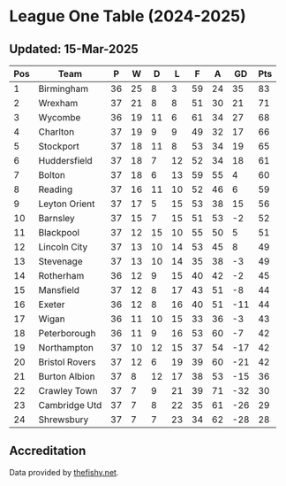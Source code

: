 # League One Table (2024-2025)
## Updated: 15-Mar-2025

| Pos | Team | P | W | D | L | F | A | GD | Pts |
| --- | --- | --- | --- | --- | --- | --- | --- | --- | --- |
| 1 | Birmingham | 36 | 25 | 8 | 3 | 59 | 24 | 35 | 83 |
| 2 | Wrexham | 37 | 21 | 8 | 8 | 51 | 30 | 21 | 71 |
| 3 | Wycombe | 36 | 19 | 11 | 6 | 61 | 34 | 27 | 68 |
| 4 | Charlton | 37 | 19 | 9 | 9 | 49 | 32 | 17 | 66 |
| 5 | Stockport | 37 | 18 | 11 | 8 | 53 | 34 | 19 | 65 |
| 6 | Huddersfield | 37 | 18 | 7 | 12 | 52 | 34 | 18 | 61 |
| 7 | Bolton | 37 | 18 | 6 | 13 | 59 | 55 | 4 | 60 |
| 8 | Reading | 37 | 16 | 11 | 10 | 52 | 46 | 6 | 59 |
| 9 | Leyton Orient | 37 | 17 | 5 | 15 | 53 | 38 | 15 | 56 |
| 10 | Barnsley | 37 | 15 | 7 | 15 | 51 | 53 | -2 | 52 |
| 11 | Blackpool | 37 | 12 | 15 | 10 | 55 | 50 | 5 | 51 |
| 12 | Lincoln City | 37 | 13 | 10 | 14 | 53 | 45 | 8 | 49 |
| 13 | Stevenage | 37 | 13 | 10 | 14 | 35 | 38 | -3 | 49 |
| 14 | Rotherham | 36 | 12 | 9 | 15 | 40 | 42 | -2 | 45 |
| 15 | Mansfield | 37 | 12 | 8 | 17 | 43 | 51 | -8 | 44 |
| 16 | Exeter | 36 | 12 | 8 | 16 | 40 | 51 | -11 | 44 |
| 17 | Wigan | 36 | 11 | 10 | 15 | 33 | 36 | -3 | 43 |
| 18 | Peterborough | 36 | 11 | 9 | 16 | 53 | 60 | -7 | 42 |
| 19 | Northampton | 37 | 10 | 12 | 15 | 37 | 54 | -17 | 42 |
| 20 | Bristol Rovers | 37 | 12 | 6 | 19 | 39 | 60 | -21 | 42 |
| 21 | Burton Albion | 37 | 8 | 12 | 17 | 38 | 53 | -15 | 36 |
| 22 | Crawley Town | 37 | 7 | 9 | 21 | 39 | 71 | -32 | 30 |
| 23 | Cambridge Utd | 37 | 7 | 8 | 22 | 35 | 61 | -26 | 29 |
| 24 | Shrewsbury | 37 | 7 | 7 | 23 | 34 | 62 | -28 | 28 |

## Accreditation 

Data provided by [thefishy.net](https://www.thefishy.net/).